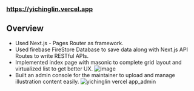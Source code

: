 ### https://yichinglin.vercel.app

## Overview
- Used Next.js - Pages Router as framework.
- Used firebase FireStore Database to save data along with Next.js API Routes to write RESTful APIs.
- Implemented index page with masonic to complete grid layout and virtualized list to get better UX. ![image](https://github.com/AmyHuang82/yichinglin/assets/41337456/b4a7520a-4aae-4f3a-9052-562c72582692)
- Built an admin console for the maintainer to upload and manage illustration content easily. ![yichinglin vercel app_admin](https://github.com/AmyHuang82/yichinglin/assets/41337456/0ce5f2a0-6851-4227-85dd-f400889169dd)
